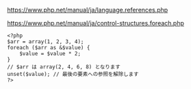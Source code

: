 https://www.php.net/manual/ja/language.references.php

https://www.php.net/manual/ja/control-structures.foreach.php

```
<?php
$arr = array(1, 2, 3, 4);
foreach ($arr as &$value) {
    $value = $value * 2;
}
// $arr は array(2, 4, 6, 8) となります
unset($value); // 最後の要素への参照を解除します
?>
```
